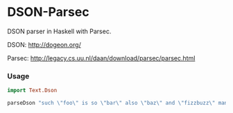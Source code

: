 DSON-Parsec
========

DSON parser in Haskell with Parsec.

DSON:
http://dogeon.org/

Parsec:
http://legacy.cs.uu.nl/daan/download/parsec/parsec.html

### Usage
```haskell
import Text.Dson

parseDson "such \"foo\" is so \"bar\" also \"baz\" and \"fizzbuzz\" many wow"
```
